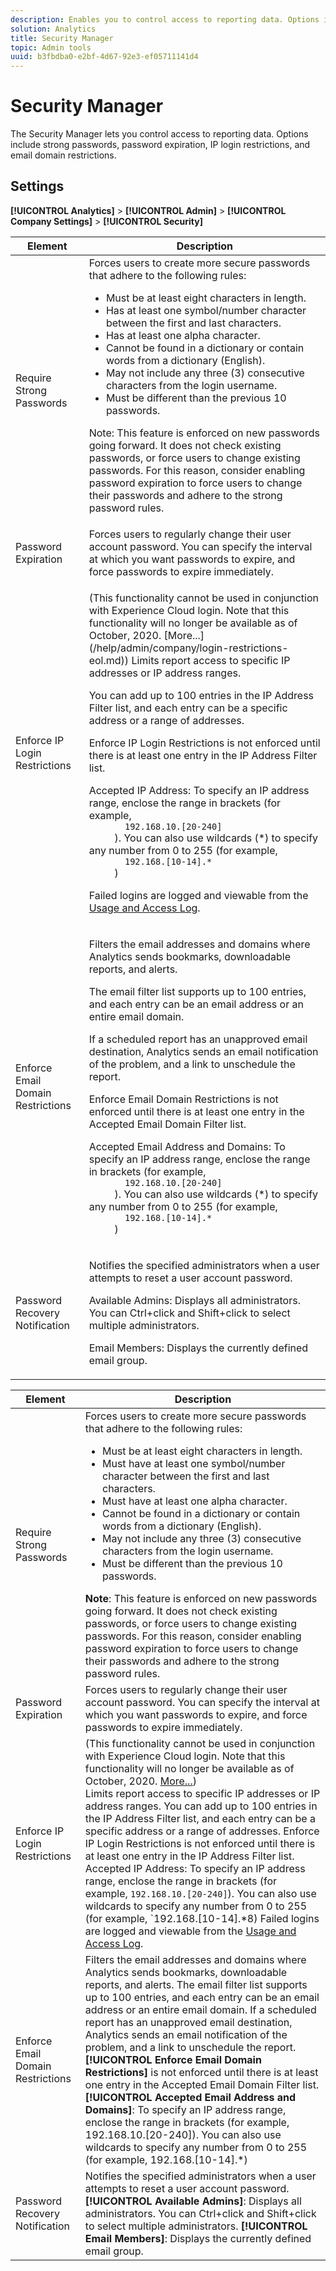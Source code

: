 ```yaml
---
description: Enables you to control access to reporting data. Options include strong passwords, password expiration, IP login restrictions, and email domain restrictions.
solution: Analytics
title: Security Manager
topic: Admin tools
uuid: b3fbdba0-e2bf-4d67-92e3-ef05711141d4
---
```


# Security Manager

The Security Manager lets you control access to reporting data. Options include strong passwords, password expiration, IP login restrictions, and email domain restrictions.

## Settings

 **[!UICONTROL Analytics]** > **[!UICONTROL Admin]** > **[!UICONTROL Company Settings]** > **[!UICONTROL Security]** 

<table id="table_F1AD9DE5094A4FC2B9DA8D01198F944B"> 
 <thead> 
  <tr> 
   <th colname="col1" class="entry"> Element </th> 
   <th colname="col2" class="entry"> Description </th> 
  </tr> 
 </thead>
 <tbody> 
  <tr> 
   <td colname="col1"> <span class="wintitle"> Require Strong Passwords </span> </td> 
   <td colname="col2">Forces users to create more secure passwords that adhere to the following rules: 
    <ul id="ul_100CC57EB4374DAA87B2074BA8B46F26"> 
     <li id="li_4D9102C361044FADBC14402A8398F2F3">Must be at least eight characters in length. </li> 
     <li id="li_AFE9568C14894E93BFDFDC84DCD2838D">Has at least one symbol/number character between the first and last characters. </li> 
     <li id="li_ECA05BEF7BFD4430B09D4A953B41D2A6">Has at least one alpha character. </li> 
     <li id="li_6928045588E94E28851BB15991C8D51E">Cannot be found in a dictionary or contain words from a dictionary (English). </li> 
     <li id="li_C3DD4608CA6F43E4B1E4FCFC6D116371">May not include any three (3) consecutive characters from the login username. </li> 
     <li id="li_687838CA01B94EE29EF4C09F485C5537">Must be different than the previous 10 passwords. </li> 
    </ul> <p>Note:  This feature is enforced on new passwords going forward. It does not check existing passwords, or force users to change existing passwords. For this reason, consider enabling password expiration to force users to change their passwords and adhere to the strong password rules. </p> </td> 
  </tr> 
  <tr> 
   <td colname="col1"> <span class="wintitle"> Password Expiration</span> </td> 
   <td colname="col2"> Forces users to regularly change their user account password. You can specify the interval at which you want passwords to expire, and force passwords to expire immediately. </td> 
  </tr> 
  <tr> 
   <td colname="col1"> <span class="wintitle"> Enforce IP Login Restrictions</span> </td> 
   <td colname="col2"> <p>(This functionality cannot be used in conjunction with Experience Cloud login. Note that this functionality will no longer be available as of October, 2020. [More...](/help/admin/company/login-restrictions-eol.md)) Limits report access to specific IP addresses or IP address ranges. </p> <p>You can add up to 100 entries in the IP Address Filter list, and each entry can be a specific address or a range of addresses. </p> <p> <span class="wintitle"> Enforce IP Login Restrictions</span> is not enforced until there is at least one entry in the IP Address Filter list. </p> <p> <span class="uicontrol"> Accepted IP Address</span>: To specify an IP address range, enclose the range in brackets (for example, 
     <code>
       192.168.10.[20-240]
     </code>). You can also use wildcards (*) to specify any number from 0 to 255 (for example, 
     <code>
       192.168.[10-14].*
     </code>) </p> <p>Failed logins are logged and viewable from the <a href="/help/admin/admin/logs.md#section_6FBAF92D9EA244809C45A78A2F0A7232"> Usage and Access Log</a>. </p> </td> 
  </tr> 
  <tr> 
   <td colname="col1"> <span class="wintitle"> Enforce Email Domain Restrictions</span> </td> 
   <td colname="col2"> <p>Filters the email addresses and domains where Analytics sends bookmarks, downloadable reports, and alerts. </p> <p>The email filter list supports up to 100 entries, and each entry can be an email address or an entire email domain. </p> <p>If a scheduled report has an unapproved email destination, Analytics sends an email notification of the problem, and a link to unschedule the report. </p> <p> <span class="wintitle"> Enforce Email Domain Restrictions</span> is not enforced until there is at least one entry in the <span class="wintitle"> Accepted Email Domain Filter</span> list. </p> <p> <span class="uicontrol"> Accepted Email Address and Domains</span>: To specify an IP address range, enclose the range in brackets (for example, 
     <code>
       192.168.10.[20-240]
     </code>). You can also use wildcards (*) to specify any number from 0 to 255 (for example, 
     <code>
       192.168.[10-14].*
     </code>) </p> </td> 
  </tr> 
  <tr> 
   <td colname="col1"> <span class="wintitle"> Password Recovery Notification</span> </td> 
   <td colname="col2"> <p>Notifies the specified administrators when a user attempts to reset a user account password. </p> <p> <span class="uicontrol"> Available Admins</span>: Displays all administrators. You can Ctrl+click and Shift+click to select multiple administrators. </p> <p> <span class="uicontrol"> Email Members</span>: Displays the currently defined email group. </p> </td> 
  </tr> 
 </tbody> 
</table>

| Element | Description |
|--- |--- |
|Require Strong Passwords|Forces users to create more secure passwords that adhere to the following rules: <ul><li>Must be at least eight characters in length.</li><li>Must have at least one symbol/number character between the first and last characters.</li><li>Must have at least one alpha character.</li><li>Cannot be found in a dictionary or contain words from a dictionary (English).</li><li>May not include any three (3) consecutive characters from the login username.</li><li>Must be different than the previous 10 passwords.</li></ul>**Note**: This feature is enforced on new passwords going forward. It does not check existing passwords, or force users to change existing passwords. For this reason, consider enabling password expiration to force users to change their passwords and adhere to the strong password rules.|
|Password Expiration|Forces users to regularly change their user account password. You can specify the interval at which you want passwords to expire, and force passwords to expire immediately.|
|Enforce IP Login Restrictions|(This functionality cannot be used in conjunction with Experience Cloud login. Note that this functionality will no longer be available as of October, 2020. [More...](/help/admin/company/login-restrictions-eol.md))<br> Limits report access to specific IP addresses or IP address ranges. You can add up to 100 entries in the IP Address Filter list, and each entry can be a specific address or a range of addresses. Enforce IP Login Restrictions is not enforced until there is at least one entry in the IP Address Filter list. Accepted IP Address: To specify an IP address range, enclose the range in brackets (for example, `192.168.10.[20-240]`). You can also use wildcards to specify any number from 0 to 255 (for example, `192.168.[10-14].*8) Failed logins are logged and viewable from the [Usage and Access Log](https://docs.adobe.com/content/help/en/analytics/admin/admin-tools/logs.html#section_6FBAF92D9EA244809C45A78A2F0A7232).|
|Enforce Email Domain Restrictions|Filters the email addresses and domains where Analytics sends bookmarks, downloadable reports, and alerts. The email filter list supports up to 100 entries, and each entry can be an email address or an entire email domain. If a scheduled report has an unapproved email destination, Analytics sends an email notification of the problem, and a link to unschedule the report. **[!UICONTROL Enforce Email Domain Restrictions]** is not enforced until there is at least one entry in the Accepted Email Domain Filter list. **[!UICONTROL Accepted Email Address and Domains]**: To specify an IP address range, enclose the range in brackets (for example, 192.168.10.[20-240]). You can also use wildcards to specify any number from 0 to 255 (for example, 192.168.[10-14].*)|
|Password Recovery Notification|Notifies the specified administrators when a user attempts to reset a user account password. **[!UICONTROL Available Admins]**: Displays all administrators. You can Ctrl+click and Shift+click to select multiple administrators. **[!UICONTROL Email Members]**: Displays the currently defined email group.|
